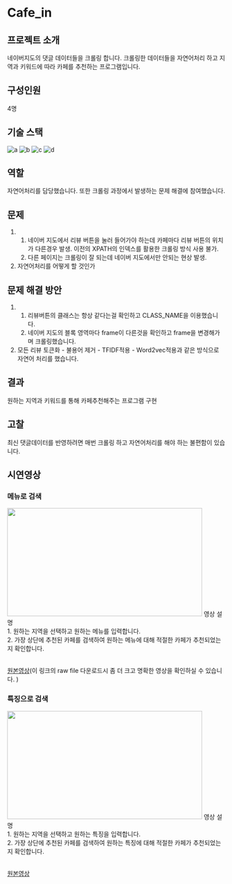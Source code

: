# Cafe_in
## 프로젝트 소개
네이버지도의 댓글 데이터들을 크롤링 합니다. 크롤링한 데이터들을 자연어처리 하고 지역과 키워드에 따라 카페를 추천하는 프로그램입니다.
## 구성인원
4명
## 기술 스택
![a](https://img.shields.io/badge/Python-14354C?style=for-the-badge&logo=python&logoColor=white) ![b](https://img.shields.io/badge/Selenium-43B02A?style=for-the-badge&logo=selenium&logoColor=white) ![c](https://img.shields.io/badge/Pandas-FF6F00?style=for-the-badge&logo=pandas&logoColor=white) ![d](https://img.shields.io/badge/NLP-FF6F00?style=for-the-badge&logo=nlp&logoColor=white)
## 역할
자연어처리를 담당했습니다. 또한 크롤링 과정에서 발생하는 문제 해결에 참여했습니다.
## 문제
1. 1) 네이버 지도에서 리뷰 버튼을 눌러 들어가야 하는데 카페마다 리뷰 버튼의 위치가 다른경우 발생. 이전의 XPATH의 인덱스를 활용한 크롤링 방식 사용 불가. 
   2) 다른 페이지는 크롤링이 잘 되는데 네이버 지도에서만 안되는 현상 발생.   
2. 자연어처리를 어떻게 할 것인가
## 문제 해결 방안
1. 1) 리뷰버튼의 클래스는 항상 같다는걸 확인하고 CLASS_NAME을 이용했습니다.
    2) 네이버 지도의 블록 영역마다 frame이 다른것을 확인하고 frame을 변경해가며 크롤링했습니다.
2. 모든 리뷰 토큰화 - 불용어 제거 - TFIDF적용 - Word2vec적용과 같은 방식으로 자연어 처리를 했습니다.
## 결과
원하는 지역과 키워드를 통해 카페추천해주는 프로그램 구현
## 고찰
최신 댓글데이터를 반영하려면 매번 크롤링 하고 자연어처리를 해야 하는 불편함이 있습니다. 
## 시연영상
### 메뉴로 검색
<img src="./img_video/find_by_menu.gif" width=450 height=250>
영상 설명<br/>
1. 원하는 지역을 선택하고 원하는 메뉴를 입력합니다.<br/>
2. 가장 상단에 추천된 카페를 검색하여 원하는 메뉴에 대해 적절한 카페가 추천되었는지 확인합니다.<br/><br/>
  
[원본영상](https://github.com/BrotherHwan/Cafe_in/blob/main/img_video/find_by_menu.mp4)(이 링크의 raw file 다운로드시 좀 더 크고 명확한 영상을 확인하실 수 있습니다. )



### 특징으로 검색
<img src="./img_video/find_by_keyword.gif" width=450 height=250>
영상 설명<br/>
1. 원하는 지역을 선택하고 원하는 특징을 입력합니다.<br/>
2. 가장 상단에 추천된 카페를 검색하여 원하는 특징에 대해 적절한 카페가 추천되었는지 확인합니다.<br/><br/>

[원본영상](https://github.com/BrotherHwan/Cafe_in/blob/main/img_video/find_by_keyword.mp4)









